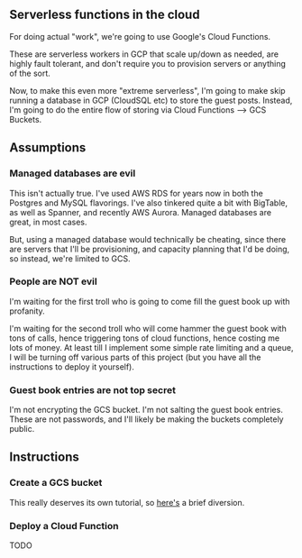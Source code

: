 ## Serverless functions in the cloud

For doing actual "work", we're going to use Google's Cloud Functions.

These are serverless workers in GCP that scale up/down as needed, are highly
fault tolerant, and don't require you to provision servers or anything of the
sort.

Now, to make this even more "extreme serverless", I'm going to make skip running
a database in GCP (CloudSQL etc) to store the guest posts. Instead, I'm
going to do the entire flow of storing via Cloud Functions --> GCS Buckets.

## Assumptions
### Managed databases are evil

This isn't actually true. I've used AWS RDS for years now in both the Postgres
and MySQL flavorings. I've also tinkered quite a bit with BigTable, as well as
Spanner, and recently AWS Aurora. Managed databases are great, in most cases.

But, using a managed database would technically be cheating, since there
are servers that I'll be provisioning, and capacity planning that I'd be doing,
so instead, we're limited to GCS.

### People are NOT evil

I'm waiting for the first troll who is going to come fill the guest book up
with profanity.

I'm waiting for the second troll who will come hammer the guest book with tons
of calls, hence triggering tons of cloud functions, hence costing me lots of
money. At least till I implement some simple rate limiting and a queue, I will
be turning off various parts of this project (but you have all the instructions
  to deploy it yourself).

### Guest book entries are not top secret

I'm not encrypting the GCS bucket. I'm not salting the guest book entries. These
are not passwords, and I'll likely be making the buckets completely public.

## Instructions
### Create a GCS bucket

This really deserves its own tutorial, so [here's](./createbucket.md) a brief
diversion.

### Deploy a Cloud Function
TODO
